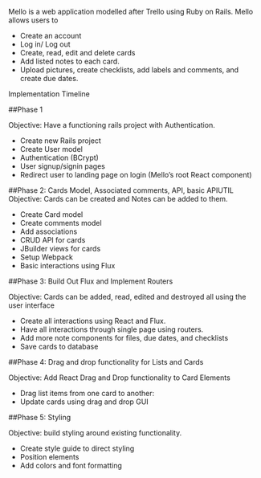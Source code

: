 Mello is a web application modelled after Trello using Ruby on Rails. Mello allows users to 

  *	Create an account
  *	Log in/ Log out
  *	Create, read, edit and delete cards
  *	Add listed notes to each card.
  *	Upload pictures, create checklists, add labels and comments, and create due dates.


Implementation Timeline

##Phase 1

Objective: Have a functioning rails project with Authentication.

  *	Create new Rails project
  *	Create User model
  *	Authentication (BCrypt)
  *	User signup/signin pages
  *	Redirect user to landing page on login (Mello’s root React component)

##Phase 2: Cards Model, Associated comments, API, basic APIUTIL
Objective: Cards can be created and Notes can be added to them.

  *	Create Card model
  *	Create comments model
  *	Add associations
  *	CRUD API for cards
  *	JBuilder views for cards
  *	Setup Webpack
  *	Basic interactions using Flux

##Phase 3: Build Out Flux and Implement Routers

Objective: Cards can be added, read, edited and destroyed all using the user interface

  *	Create all interactions using React and Flux.
  *	Have all interactions through single page using routers.
  *	Add more note components for files, due dates, and checklists
  *	Save cards to database



##Phase 4: Drag and drop functionality for Lists and Cards

Objective: Add React Drag and Drop functionality to Card Elements

  *	Drag list items from one card to another:
  *	Update cards using drag and drop GUI

##Phase 5: Styling

Objective: build styling around existing functionality.


  *	Create style guide to direct styling
  *	Position elements
  *	Add colors and font formatting


